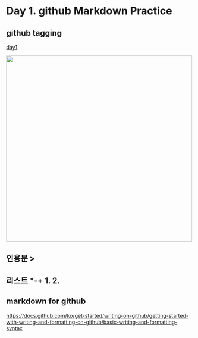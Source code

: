 # Day 1. github Markdown Practice

## github tagging
[day1](./day1/)

<img src ='https://blog.kakaocdn.net/dn/dyvL1F/btqGtfvp0K3/UN45SFFlhIq37uCDGyCVWk/img.png' width='500'>

## 인용문 >
## 리스트 *-+ 1. 2. 
## markdown for github
https://docs.github.com/ko/get-started/writing-on-github/getting-started-with-writing-and-formatting-on-github/basic-writing-and-formatting-syntax

    

